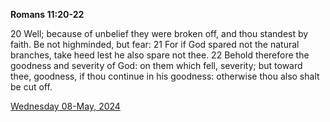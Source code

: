 **Romans 11:20-22**

20 Well; because of unbelief they were broken off, and thou standest by faith. Be not highminded, but fear: 21 For if God spared not the natural branches, take heed lest he also spare not thee. 22 Behold therefore the goodness and severity of God: on them which fell, severity; but toward thee, goodness, if thou continue in his goodness: otherwise thou also shalt be cut off.

[Wednesday 08-May, 2024](https://getbible.net/kjv/Romans/11/20-22)

